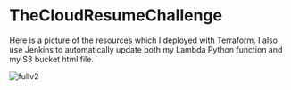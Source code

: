 ﻿# TheCloudResumeChallenge
 Here is a picture of the resources which I deployed with Terraform. I also use Jenkins to automatically update both my Lambda Python function and my S3 bucket html file.
 
 

![fullv2](https://user-images.githubusercontent.com/115580347/231018421-c82d5e3b-0518-4681-b5f2-248ddd5944ab.png)
